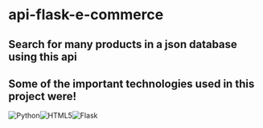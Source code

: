 # api-flask-e-commerce

## Search for many products in a json database using this api

## Some of the important technologies used in this project were!

![Python](https://img.shields.io/badge/python-3670A0?style=for-the-badge&logo=python&logoColor=ffdd54)![HTML5](https://img.shields.io/badge/html5-%23E34F26.svg?style=for-the-badge&logo=html5&logoColor=white)![Flask](https://img.shields.io/badge/flask-%23000.svg?style=for-the-badge&logo=flask&logoColor=white)
